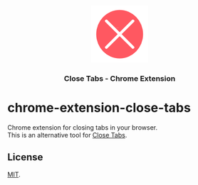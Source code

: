 <div align="center">
  <img src="./assets/icons/icon128.png">
  <h3>Close Tabs - Chrome Extension</h3>
</div>

# chrome-extension-close-tabs

Chrome extension for closing tabs in your browser.   
This is an alternative tool for [Close Tabs](https://chromewebstore.google.com/detail/close-tabs/gadafnnkijfmbbmeielphlapddbmgbgo?hl=ja).

## License

[MIT](LICENSE).
